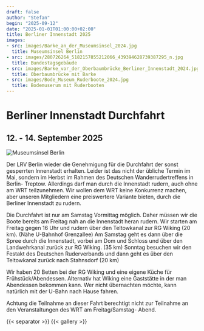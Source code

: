 ```yaml
---
draft: false
author: "Stefan"
begin: "2025-09-12"
date: "2025-01-01T01:00:00+02:00"
title: Berliner Innenstadt 2025
images:
- src: images/Barke_an_der_Museumsinsel_2024.jpg
  title: Museumsinsel Berlin
- src: images/280726264_5182157855212066_439394628739387295_n.jpg
  title: Bundestagsgebäude
- src: images/Barke_vor_der_Oberbaumbrücke_Berliner_Innenstadt_2024.jpg
  title: Oberbaumbrücke mit Barke    
- src: images/Bode_Museum_Ruderboote_2024.jpg
  title: Bodemuserum mit Ruderbooten
---
```

# Berliner Innenstadt Durchfahrt

## 12. - 14. September 2025

![Museumsinsel Berlin](/images/Barke_an_der_Museumsinsel_2024.jpg)

Der LRV Berlin wieder die Genehmigung für die Durchfahrt der sonst gesperrten Innenstadt erhalten. Leider ist das nicht der übliche Termin im Mai, sondern im Herbst im Rahmen des Deutschen Wanderrudertreffens in Berlin- Treptow.
Allerdings darf man durch die Innenstadt rudern, auch ohne am WRT teilzunehmen.
Wir wollen dem WRT keine Konkurrenz machen, aber unseren Mitgliedern eine preiswertere Variante bieten, durch die Berliner Innenstadt zu rudern.

Die Durchfahrt ist nur am Samstag Vormittag möglich. Daher müssen wir die Boote bereits am Freitag nah an die Innenstadt heran rudern. Wir starten am Freitag gegen 16 Uhr und rudern über den Teltowkanal zur RG Wiking (20 km). (Nähe U-Bahnhof Grenzallee)
Am Samstag geht es dann über die Spree durch die Innenstadt, vorbei am Dom und Schloss und über den Landwehrkanal zurück zur RG Wiking. (35 km)
Sonntag besuchen wir den Festakt des Deutschen Ruderverbands und dann geht es über den Teltowkanal zurück nach Stahnsdorf (20 km)

Wir haben 20 Betten bei der RG Wiking und eine eigene Küche für Frühstück/Abendessen.
Alternativ hat Wiking eine Gaststätte in der man Abendessen bekommen kann.
Wer nicht übernachten möchte, kann natürlich mit der U-Bahn nach Hause fahren.

Achtung die Teilnahme an dieser Fahrt berechtigt nicht zur Teilnahme an den Veranstaltungen des WRT am Freitag/Samstag- Abend.



{{< separator >}} {{< gallery >}}

